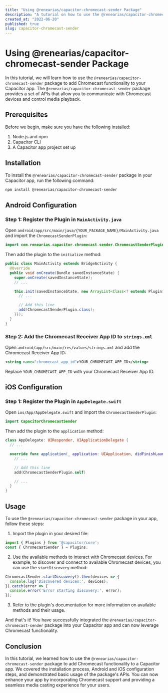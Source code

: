 ```yaml
---
title: "Using @renearias/capacitor-chromecast-sender Package"
description: "A tutorial on how to use the @renearias/capacitor-chromecast-sender package to integrate Chromecast functionality in your Capacitor app."
created_at: "2022-06-20"
published: true
slug: capacitor-chromecast-sender
---
```


# Using @renearias/capacitor-chromecast-sender Package

In this tutorial, we will learn how to use the `@renearias/capacitor-chromecast-sender` package to add Chromecast functionality to your Capacitor app. The `@renearias/capacitor-chromecast-sender` package provides a set of APIs that allow you to communicate with Chromecast devices and control media playback.

## Prerequisites

Before we begin, make sure you have the following installed:

1. Node.js and npm
2. Capacitor CLI
3. A Capacitor app project set up

## Installation

To install the `@renearias/capacitor-chromecast-sender` package in your Capacitor app, run the following command:

```bash
npm install @renearias/capacitor-chromecast-sender
```

## Android Configuration

### Step 1: Register the Plugin in `MainActivity.java`

Open `android/app/src/main/java/{YOUR_PACKAGE_NAME}/MainActivity.java` and import the `ChromecastSenderPlugin`:

```java
import com.renearias.capacitor.chromecast.sender.ChromecastSenderPlugin;
```

Then add the plugin to the `initialize` method:

```java
public class MainActivity extends BridgeActivity {
  @Override
  public void onCreate(Bundle savedInstanceState) {
    super.onCreate(savedInstanceState);
    // ...

    this.init(savedInstanceState, new ArrayList<Class<? extends Plugin>>() {{
      // ...

      // Add this line
      add(ChromecastSenderPlugin.class);
    }});
  }
}
```

### Step 2: Add the Chromecast Receiver App ID to `strings.xml`

Open `android/app/src/main/res/values/strings.xml` and add the Chromecast Receiver App ID:

```xml
<string name="chromecast_app_id">YOUR_CHROMECAST_APP_ID</string>
```

Replace `YOUR_CHROMECAST_APP_ID` with your Chromecast Receiver App ID.

## iOS Configuration

### Step 1: Register the Plugin in `AppDelegate.swift`

Open `ios/App/AppDelegate.swift` and import the `ChromecastSenderPlugin`:

```swift
import CapacitorChromecastSender
```

Then add the plugin to the `application` method:

```swift
class AppDelegate: UIResponder, UIApplicationDelegate {
  // ...

  override func application(_ application: UIApplication, didFinishLaunchingWithOptions launchOptions: [UIApplication.LaunchOptionsKey: Any]?) -> Bool {
    // ...

    // Add this line
    add(ChromecastSenderPlugin.self)

    // ...
  }
}
```

## Usage

To use the `@renearias/capacitor-chromecast-sender` package in your app, follow these steps:

1. Import the plugin in your desired file:

```javascript
import { Plugins } from '@capacitor/core';
const { ChromecastSender } = Plugins;
```

2. Use the available methods to interact with Chromecast devices. For example, to discover and connect to available Chromecast devices, you can use the `startDiscovery` method:

```javascript
ChromecastSender.startDiscovery().then(devices => {
  console.log('Discovered devices:', devices);
}).catch(error => {
  console.error('Error starting discovery:', error);
});
```

3. Refer to the plugin's documentation for more information on available methods and their usage.

And that's it! You have successfully integrated the `@renearias/capacitor-chromecast-sender` package into your Capacitor app and can now leverage Chromecast functionality.

## Conclusion

In this tutorial, we learned how to use the `@renearias/capacitor-chromecast-sender` package to add Chromecast functionality to a Capacitor app. We covered the installation process, Android and iOS configuration steps, and demonstrated basic usage of the package's APIs. You can now enhance your app by incorporating Chromecast support and providing a seamless media casting experience for your users.